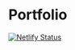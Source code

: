 # Portfolio
[![Netlify Status](https://api.netlify.com/api/v1/badges/197d96f8-2a00-4214-a68a-217eec1068ae/deploy-status)](https://app.netlify.com/sites/angry-jennings-32d4c7/deploys)
